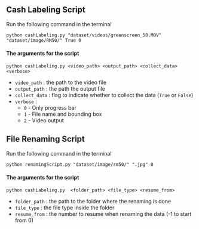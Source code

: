 ## Cash Labeling Script

Run the following command in the terminal

```
python cashLabeling.py "dataset/videos/greenscreen_50.MOV" "dataset/image/RM50/" True 0 
```

#### The arguments for the script
```
python cashLabeling.py <video_path> <output_path> <collect_data> <verbose>
```
- `video_path` : the path to the video file
- `output_path` : the path the output file
- `collect_data` : flag to indicate whether to collect the data (`True` or `False`)
- `verbose` : 
  - `0` - Only progress bar
  - `1` - File name and bounding box
  - `2` - Video output


## File Renaming Script

Run the following command in the terminal

```
python renamingScript.py "dataset/image/rm50/" ".jpg" 0  
```

#### The arguments for the script
```
python cashLabeling.py  <folder_path> <file_type> <resume_from>
```
- `folder_path` : the path to the folder where the renaming is done
- `file_type` : the file type inside the folder
- `resume_from` : the number to resume when renaming the data (-1 to start from 0)


